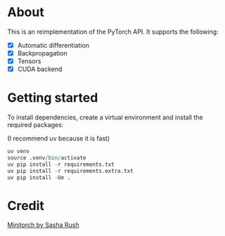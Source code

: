 # About 

This is an reimplementation of the PyTorch API. It supports the following:

- [x] Automatic differentiation
- [x] Backpropagation
- [x] Tensors
- [x] CUDA backend

# Getting started

To install dependencies, create a virtual environment and install the required packages:

(I recommend uv because it is fast)
```python
uv venv
source .venv/bin/activate
uv pip install -r requirements.txt
uv pip install -r requirements.extra.txt
uv pip install -Ue .
```

# Credit

[Minitorch by Sasha Rush](https://minitorch.github.io/)
